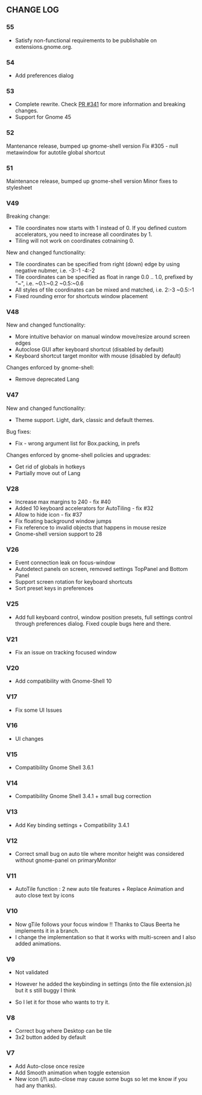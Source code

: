 CHANGE LOG
----------
### 55
- Satisfy non-functional requirements to be publishable on extensions.gnome.org.

### 54
- Add preferences dialog

### 53

- Complete rewrite. Check [PR #341](https://github.com/gTile/gTile/pull/341) for more information and breaking changes.
- Support for Gnome 45

### 52

Mantenance release, bumped up gnome-shell version
Fix #305 - null metawindow for autotile global shortcut

### 51

Maintenance release, bumped up gnome-shell version
Minor fixes to stylesheet

### V49

Breaking change:

- Tile coordinates now starts with 1 instead of 0. If you defined custom accelerators, you need to increase all coordinates by 1.
- Tiling will not work on coordinates cotnaining 0.

New and changed functionality:

- Tile coordinates can be specified from right (down) edge by using negative nubmer, i.e. -3:-1 -4:-2
- Tile coordinates can be specified as float in range 0.0 .. 1.0, prefixed by "~", i.e. ~0.1:~0.2 ~0.5:~0.6
- All styles of tile coordinates can be mixed and matched, i.e. 2:-3 ~0.5:-1
- Fixed rounding error for shortcuts window placement

### V48

New and changed functionality:

- More intuitive behavior on manual window move/resize around screen edges
- Autoclose GUI after keyboard shortcut (disabled by default)
- Keyboard shortcut target monitor with mouse (disabled by default)

Changes enforced by gnome-shell:

- Remove deprecated Lang

### V47

New and changed functionality:
- Theme support. Light, dark, classic and default themes.

Bug fixes:
- Fix - wrong argument list for Box.packing, in prefs

Changes enforced by gnome-shell policies and upgrades:
- Get rid of globals in hotkeys
- Partially move out of Lang

### V28

-   Increase max margins to 240 - fix #40
-   Added 10 keyboard accelerators for AutoTiling - fix #32
-   Allow to hide icon - fix #37
-   Fix floating background window jumps
-   Fix reference to invalid objects that happens in mouse resize
-   Gnome-shell version support to 28

### V26

-   Event connection leak on focus-window
-   Autodetect panels on screen, removed settings TopPanel and Bottom Panel
-   Support screen rotation for keyboard shortcuts
-   Sort preset keys in preferences

### V25

-   Add full keyboard control, window position presets, full settings control through preferences dialog. Fixed couple bugs here and there.

### V21

-   Fix an issue on tracking focused window


### V20

-   Add compatibility with Gnome-Shell 10

### V17

-   Fix some UI Issues

### V16

-   UI changes

### V15

-   Compatibility Gnome Shell 3.6.1

### V14

-   Compatibility Gnome Shell 3.4.1 + small bug correction

### V13

-   Add Key binding settings + Compatibility 3.4.1

### V12

-   Correct small bug on auto tile where monitor height was considered without gnome-panel on primaryMonitor

### V11

-   AutoTile function : 2 new auto tile features + Replace Animation and auto close text by icons

### V10

-   Now gTile follows your focus window !! Thanks to Claus Beerta he implements it in a branch.
-   I change the implementation so that it works with  multi-screen and I also added animations.

### V9

-   Not validated

-   However he added the keybinding in settings (into the file extension.js) but it s still buggy I think
-   So I let it for those who wants to try it.

### V8

-   Correct bug where Desktop can be tile
-   3x2 button added by default

### V7

-   Add Auto-close once resize
-   Add Smooth animation when toggle extension
-   New icon
    (/!\ auto-close may cause some bugs so let me know if you had any thanks).
